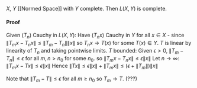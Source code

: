 $X$, $Y$ [[Normed Space]] with $Y$ complete. Then $L(X,Y)$ is complete.
#### Proof
Given $(T_{n})$ Cauchy in $L(X,Y)$:
Have $(T_{n}x)$ Cauchy in $Y$ for all $x\in X$ - since $\lVert T_{m}x-T_{n} x\rVert\leq \lVert T_{m}-T_{n} \rVert\lVert x \rVert$ so $T_{n}x\to T(x)$ for some $T(x)\in Y$.
$T$ is linear by linearity of $T_{n}$ and taking pointwise limits.
$T$ bounded: Given $\epsilon>0$, $\lVert T_{m}-T_{n} \rVert\leq \epsilon$ for all $m,n>n_{0}$ for some $n_{0}$.
so $\lVert T_{m}x-T_{n}x \rVert\leq \epsilon \lVert x \rVert$
Let $n\to \infty$: $\lVert T_{m}x-Tx \rVert\leq \epsilon\lVert x \rVert$
Hence $\lVert Tx \rVert\leq \epsilon \lVert x \rVert+\lVert T_{m}x \rVert\leq(\epsilon+\lVert T_{m} \rVert)\lVert x \rVert$

Note that $\lVert T_{m}-T \rVert\leq \epsilon$ for all $m\geq n_{0}$ so $T_{m}\to T$. (???)